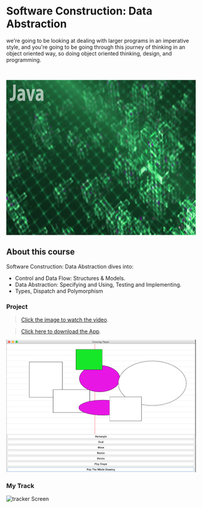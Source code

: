 # Software Construction: Data Abstraction

we're going to be looking at dealing with larger programs in an imperative style, and you're going to be going through this journey of thinking in an object oriented way, so doing object oriented thinking, design, and programming.

<p>
<br /> <div class="separator" style="clear: both; text-align: center;"> <a href=""><img alt="" border="0" height="411" src="./screens/softconst1-v4_378x225.jpg" width="911" /></a></div>
</p>

## About this course

Software Construction: Data Abstraction dives into:

- Control and Data Flow: Structures & Models.
- Data Abstraction: Specifying and Using, Testing and Implementing.
- Types, Dispatch and Polymorphism

### **Project**

> [Click the image to watch the video](https://youtu.be/N43Wwvk3wlg).

> [Click here to download the App](https://github.com/doct0rX/SoftwareDevelopment/releases/tag/v1).

[![project Video](./screens/ProjectShot.png)](https://youtu.be/N43Wwvk3wlg)

### **My Track**

![tracker Screen](./screens/ScreenShot)
